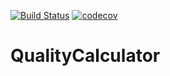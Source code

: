 [![Build Status](https://travis-ci.org/PanPuszek/QualityCalculator.svg?branch=master)](https://travis-ci.org/PanPuszek/QualityCalculator)
[![codecov](https://codecov.io/gh/PanPuszek/QualityCalculator/branch/master/graph/badge.svg)](https://codecov.io/gh/PanPuszek/QualityCalculator)

# QualityCalculator
